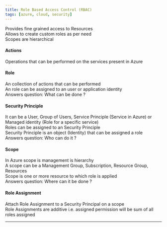 ```yaml
---
title: Role Based Access Control (RBAC)
tags: [azure, cloud, security]
---
```


Provides fine grained access to Resources  
Allows to create custom roles as per need  
Scopes are hierarchical  

#### Actions

Operations that can be performed on the services present in Azure

#### Role

An collection of actions that can be performed  
An role can be assigned to an user or application identity  
Answers question: What can be done ?

#### Security Principle

It can be a User, Group of Users, Service Principle (Service in Azure) or Managed identity (Role for a specific service)  
Roles can be assigned to an Security Principle  
Security Principle is an object (Identity) that can be assigned a role  
Answers question: Who can do it ?

#### Scope

In Azure scope is management is hierarchy  
A scope can be a Management Group, Subscription, Resource Group, Resources  
Scope is one or more resource to which role is applied  
Answers question: Where can it be done ?

#### Role Assignment

Attach Role Assignment to a Security Principal on a scope  
Role Assignments are additive i.e. assigned permission will be sum of all roles assigned

---